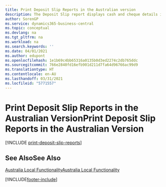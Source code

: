 ```yaml
---
title: Print Deposit Slip Reports in the Australian version
description: The Deposit Slip report displays cash and cheque details in a format required by the bank in the Australian version.
author: SorenGP
ms.service: dynamics365-business-central
ms.topic: conceptual
ms.devlang: na
ms.tgt_pltfrm: na
ms.workload: na
ms.search.keywords: ''
ms.date: 04/01/2021
ms.author: edupont
ms.openlocfilehash: 1e1b69c4bb65316a0135b0d3ed2274c2db765ddc
ms.sourcegitcommit: 766e2840fd16efb901d211d7fa64d96766ac99d9
ms.translationtype: HT
ms.contentlocale: en-AU
ms.lasthandoff: 03/31/2021
ms.locfileid: "5771557"
---
```

# <a name="print-deposit-slip-reports-in-the-australian-version"></a><span data-ttu-id="ea9e3-103">Print Deposit Slip Reports in the Australian Version</span><span class="sxs-lookup"><span data-stu-id="ea9e3-103">Print Deposit Slip Reports in the Australian Version</span></span>

[!INCLUDE [print-deposit-slip-reports](../includes/AUNZ/print-deposit-slip-reports.md)]

## <a name="see-also"></a><span data-ttu-id="ea9e3-104">See Also</span><span class="sxs-lookup"><span data-stu-id="ea9e3-104">See Also</span></span>

[<span data-ttu-id="ea9e3-105">Australia Local Functionality</span><span class="sxs-lookup"><span data-stu-id="ea9e3-105">Australia Local Functionality</span></span>](australia-local-functionality.md)


[!INCLUDE[footer-include](../../includes/footer-banner.md)]